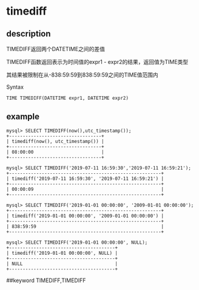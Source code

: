 # timediff
## description

TIMEDIFF返回两个DATETIME之间的差值

TIMEDIFF函数返回表示为时间值的expr1 - expr2的结果，返回值为TIME类型

其结果被限制在从-838:59:59到838:59:59之间的TIME值范围内

 Syntax

`TIME TIMEDIFF(DATETIME expr1, DATETIME expr2)`

## example

```
mysql> SELECT TIMEDIFF(now(),utc_timestamp());
+----------------------------------+
| timediff(now(), utc_timestamp()) |
+----------------------------------+
| 08:00:00                         |
+----------------------------------+

mysql> SELECT TIMEDIFF('2019-07-11 16:59:30','2019-07-11 16:59:21');
+--------------------------------------------------------+
| timediff('2019-07-11 16:59:30', '2019-07-11 16:59:21') |
+--------------------------------------------------------+
| 00:00:09                                               |
+--------------------------------------------------------+

mysql> SELECT TIMEDIFF('2019-01-01 00:00:00', '2009-01-01 00:00:00');
+--------------------------------------------------------+
| timediff('2019-01-01 00:00:00', '2009-01-01 00:00:00') |
+--------------------------------------------------------+
| 838:59:59                                              |
+--------------------------------------------------------+

mysql> SELECT TIMEDIFF('2019-01-01 00:00:00', NULL);
+---------------------------------------+
| timediff('2019-01-01 00:00:00', NULL) |
+---------------------------------------+
| NULL                                  |
+---------------------------------------+
```
##keyword
TIMEDIFF,TIMEDIFF
